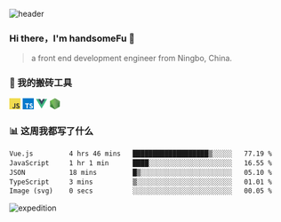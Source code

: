 ![header](https://raw.githubusercontent.com/fzq1998/fzq1998/master/header.png)

### Hi there，I'm handsomeFu 👋

> a front end development engineer from Ningbo, China.

### 🔧 我的搬砖工具
<code><img height="20" src="https://raw.githubusercontent.com/github/explore/80688e429a7d4ef2fca1e82350fe8e3517d3494d/topics/javascript/javascript.png" alt="javascript"></code>
<code><img height="20" src="https://raw.githubusercontent.com/github/explore/80688e429a7d4ef2fca1e82350fe8e3517d3494d/topics/typescript/typescript.png" alt="typescript"></code>
<code><img height="20" src="https://raw.githubusercontent.com/github/explore/80688e429a7d4ef2fca1e82350fe8e3517d3494d/topics/vue/vue.png" alt="vue"></code>
<code><img height="20" src="https://raw.githubusercontent.com/github/explore/80688e429a7d4ef2fca1e82350fe8e3517d3494d/topics/nodejs/nodejs.png" alt="nodejs"></code>



### 📊 这周我都写了什么
<!--START_SECTION:waka-->

```txt
Vue.js         4 hrs 46 mins   ███████████████████▒░░░░░   77.19 %
JavaScript     1 hr 1 min      ████░░░░░░░░░░░░░░░░░░░░░   16.55 %
JSON           18 mins         █▒░░░░░░░░░░░░░░░░░░░░░░░   05.10 %
TypeScript     3 mins          ▒░░░░░░░░░░░░░░░░░░░░░░░░   01.01 %
Image (svg)    0 secs          ░░░░░░░░░░░░░░░░░░░░░░░░░   00.05 %
```

<!--END_SECTION:waka-->


![expedition](https://raw.githubusercontent.com/fzq1998/fzq1998/master/expedition.gif)

